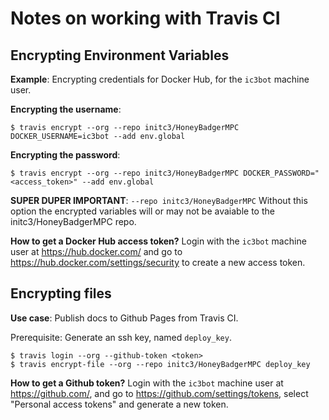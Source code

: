# Notes on working with Travis CI

## Encrypting Environment Variables
**Example**: Encrypting credentials for Docker Hub, for the `ic3bot`
machine user.

**Encrypting the username**:

```shell
$ travis encrypt --org --repo initc3/HoneyBadgerMPC DOCKER_USERNAME=ic3bot --add env.global
```

**Encrypting the password**:

```shell
$ travis encrypt --org --repo initc3/HoneyBadgerMPC DOCKER_PASSWORD="<access_token>" --add env.global
```

**SUPER DUPER IMPORTANT**: `--repo initc3/HoneyBadgerMPC` Without this
option the encrypted variables will or may not be avaiable to the
initc3/HoneyBadgerMPC repo.

**How to get a Docker Hub access token?**
Login with the `ic3bot` machine user at https://hub.docker.com/ and
go to https://hub.docker.com/settings/security to create a new access
token.


## Encrypting files
**Use case**: Publish docs to Github Pages from Travis CI.

Prerequisite: Generate an ssh key, named `deploy_key`.

```shell
$ travis login --org --github-token <token>
$ travis encrypt-file --org --repo initc3/HoneyBadgerMPC deploy_key
```

**How to get a Github token?**
Login with the `ic3bot` machine user at https://github.com/, and go to
https://github.com/settings/tokens, select "Personal access tokens" and
generate a new token.
